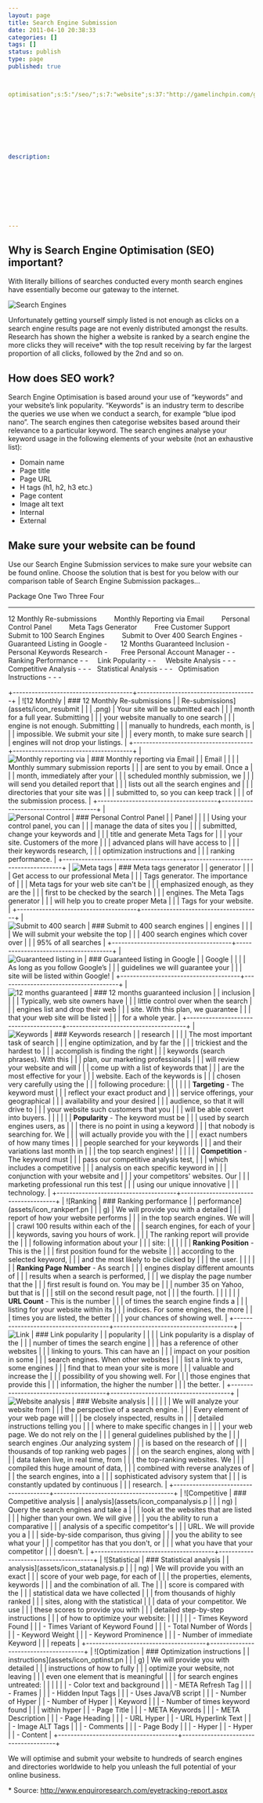 ```yaml
---
layout: page
title: Search Engine Submission
date: 2011-04-10 20:38:33
categories: []
tags: []
status: publish
type: page
published: true



optimisation";s:5:"/seo/";s:7:"website";s:37:"http://gamelinchpin.com/go/web_design";s:6:"domain";s:22:"/hosting/domain-names/";s:9:"marketing";s:37:"http://ringalpha.com/search-marketing";}s:4:"time";i:1422674902;}








description:









---
```

Why is Search Engine Optimisation (SEO) important?
--------------------------------------------------

With literally billions of searches conducted every month search engines
have essentially become our gateway to the internet.

![Search Engines](assets/searchengines.png)

Unfortunately getting yourself simply listed is not enough as clicks on
a search engine results page are not evenly distributed amongst the
results. Research has shown the higher a website is ranked by a search
engine the more clicks they will receive\* with the top result receiving
by far the largest proportion of all clicks, followed by the 2nd and so
on.

How does SEO work?
------------------

Search Engine Optimisation is based around your use of “keywords” and
your website’s link popularity. “Keywords” is an industry term to
describe the queries we use when we conduct a search, for example “blue
ipod nano”. The search engines then categorise websites based around
their relevance to a particular keyword. The search engines analyse your
keyword usage in the following elements of your website (not an
exhaustive list):

-   Domain name
-   Page title
-   Page URL
-   H tags (h1, h2, h3 etc.)
-   Page content
-   Image alt text
-   Internal
-   External

Make sure your website can be found
-----------------------------------

Use our Search Engine Submission services to make sure your website can
be found online. Choose the solution that is best for you below with our
comparison table of Search Engine Submission packages...

  Package                             One   Two   Three   Four
  ----------------------------------- ----- ----- ------- ------
  12 Monthly Re-submissions                                
  Monthly Reporting via Email                              
  Personal Control Panel                                   
  Meta Tags Generator                                      
  Free Customer Support                                    
  Submit to 100 Search Engines                             
  Submit to Over 400 Search Engines   -                    
  Guaranteed Listing in Google        -                    
  12 Months Guaranteed Inclusion      -                    
  Personal Keywords Research          -                    
  Free Personal Account Manager       -     -              
  Ranking Performance                 -     -              
  Link Popularity                     -     -              
  Website Analysis                    -     -     -        
  Competitive Analysis                -     -     -        
  Statistical Analysis                -     -     -        
  Optimisation Instructions           -     -     -        

+--------------------------------------+--------------------------------------+
| ![12 Monthly                         | ### 12 Monthly Re-submissions        |
| Re-submissions](assets/icon_resubmit |                                      |
| .png)                                | Your site will be submitted each     |
|                                      | month for a full year. Submitting    |
|                                      | your website manually to one search  |
|                                      | engine is not enough. Submitting     |
|                                      | manually to hundreds, each month, is |
|                                      | impossible. We submit your site      |
|                                      | every month, to make sure search     |
|                                      | engines will not drop your listings. |
+--------------------------------------+--------------------------------------+
| ![Monthly reporting via              | ### Monthly reporting via Email      |
| Email](assets/icon_reports.png)      |                                      |
|                                      | Monthly summary submission reports   |
|                                      | are sent to you by email. Once a     |
|                                      | month, immediately after your        |
|                                      | scheduled monthly submission, we     |
|                                      | will send you detailed report that   |
|                                      | lists out all the search engines and |
|                                      | directories that your site was       |
|                                      | submitted to, so you can keep track  |
|                                      | of the submission process.           |
+--------------------------------------+--------------------------------------+
| ![Personal Control                   | ### Personal Control Panel           |
| Panel](assets/icon_personalcp.png)   |                                      |
|                                      | Using your control panel, you can    |
|                                      | manage the data of sites you         |
|                                      | submitted, change your keywords and  |
|                                      | title and generate Meta Tags for     |
|                                      | your site. Customers of the more     |
|                                      | advanced plans will have access to   |
|                                      | their keywords research,             |
|                                      | optimization instructions and        |
|                                      | ranking performance.                 |
+--------------------------------------+--------------------------------------+
| ![Meta tags                          | ### Meta tags generator              |
| generator](assets/icon_meta.png)     |                                      |
|                                      | Get access to our professional Meta  |
|                                      | Tags generator. The importance of    |
|                                      | Meta tags for your web site can't be |
|                                      | emphasized enough, as they are the   |
|                                      | first to be checked by the search    |
|                                      | engines. The Meta Tags generator     |
|                                      | will help you to create proper Meta  |
|                                      | Tags for your website.               |
+--------------------------------------+--------------------------------------+
| ![Submit to 400 search               | ### Submit to 400 search engines     |
| engines](assets/icon_submit400.png)  |                                      |
|                                      | We will submit your website the top  |
|                                      | 400 search engines which cover over  |
|                                      | 95% of all searches                  |
+--------------------------------------+--------------------------------------+
| ![Guaranteed listing in              | ### Guaranteed listing in Google     |
| Google](assets/icon_guarantee.png)   |                                      |
|                                      | As long as you follow Google’s       |
|                                      | guidelines we will guarantee your    |
|                                      | site will be listed within Google!   |
+--------------------------------------+--------------------------------------+
| ![12 months guaranteed               | ### 12 months guaranteed inclusion   |
| inclusion](assets/icon_12months.png) |                                      |
|                                      | Typically, web site owners have      |
|                                      | little control over when the search  |
|                                      | engines list and drop their web      |
|                                      | site. With this plan, we guarantee   |
|                                      | that your web site will be listed    |
|                                      | for a whole year.                    |
+--------------------------------------+--------------------------------------+
| ![Keywords                           | ### Keywords research                |
| research](assets/icon_research.png)  |                                      |
|                                      | The most important task of search    |
|                                      | engine optimization, and by far the  |
|                                      | trickiest and the hardest to         |
|                                      | accomplish is finding the right      |
|                                      | keywords (search phrases). With this |
|                                      | plan, our marketing professionals    |
|                                      | will review your website and will    |
|                                      | come up with a list of keywords that |
|                                      | are the most effective for your      |
|                                      | website. Each of the keywords is     |
|                                      | chosen very carefully using the      |
|                                      | following
procedure:                 |
|                                      |                                      |
|                                      | **Targeting** - The keyword must     |
|                                      | reflect your exact product and       |
|                                      | service offerings, your geographical |
|                                      | availability and your desired        |
|                                      | audience, so that it will drive to   |
|                                      | your website such customers that you |
|                                      | will be able covert into buyers.     |
|                                      |                                      |
|                                      | **Popularity** - The keyword must be |
|                                      | used by search engines users, as     |
|                                      | there is no point in using a keyword |
|                                      | that nobody is searching for. We     |
|                                      | will actually provide you with the   |
|                                      | exact numbers of how many times      |
|                                      | people searched for your keywords    |
|                                      | and their variations last month in   |
|                                      | the top search engines!              |
|                                      |                                      |
|                                      | **Competition** - The keyword must   |
|                                      | pass our competitive analysis test,  |
|                                      | which includes a competitive         |
|                                      | analysis on each specific keyword in |
|                                      | conjunction with your website and    |
|                                      | your competitors' websites. Our      |
|                                      | marketing professional run this test |
|                                      | using our unique innovative          |
|                                      | technology.                          |
+--------------------------------------+--------------------------------------+
| ![Ranking                            | ### Ranking performance              |
| performance](assets/icon_rankperf.pn |                                      |
| g)                                   | We will provide you with a detailed  |
|                                      | report of how your website performs  |
|                                      | in the top search engines. We will   |
|                                      | crawl 100 results within each of the |
|                                      | search engines, for each of your     |
|                                      | keywords, saving you hours of work.  |
|                                      | The ranking report will provide the  |
|                                      | following information about your     |
|                                      |
site:                                |
|                                      |                                      |
|                                      | **Ranking Position** - This is the   |
|                                      | first position found for the website |
|                                      | according to the selected keyword,   |
|                                      | and the most likely to be clicked by |
|                                      | the user.                            |
|                                      |                                      |
|                                      | **Ranking Page Number** - As search  |
|                                      | engines display different amounts of |
|                                      | results when a search is performed,  |
|                                      | we display the page number that the  |
|                                      | first result is found on. You may be |
|                                      | number 35 on Yahoo, but that is      |
|                                      | still on the second result page, not |
|                                      | the fourth.                          |
|                                      |                                      |
|                                      | **URL Count** - This is the number   |
|                                      | of times the search engine finds a   |
|                                      | listing for your website within its  |
|                                      | indices. For some engines, the more  |
|                                      | times you are listed, the better     |
|                                      | your chances of showing well.        |
+--------------------------------------+--------------------------------------+
| ![Link                               | ### Link popularity                  |
| popularity](assets/icon_linkpop.png) |                                      |
|                                      | Link popularity is a display of the  |
|                                      | number of times the search engine    |
|                                      | has a reference of other websites    |
|                                      | linking to yours. This can have an   |
|                                      | impact on your position in some      |
|                                      | search engines. When other websites  |
|                                      | list a link to yours, some engines   |
|                                      | find that to mean your site is more  |
|                                      | valuable and increase the            |
|                                      | possibility of you showing well. For |
|                                      | those engines that provide this      |
|                                      | information, the higher the number   |
|                                      | the better.                          |
+--------------------------------------+--------------------------------------+
| ![Website analysis                   | ### Website analysis                 |
| ](assets/icon_webanalysis.png)       |                                      |
|                                      | We will analyze your website from    |
|                                      | the perspective of a search engine.  |
|                                      | Every element of your web page will  |
|                                      | be closely inspected, results in     |
|                                      | detailed instructions telling you    |
|                                      | where to make specific changes in    |
|                                      | your web page. We do not rely on the |
|                                      | general guidelines published by the  |
|                                      | search engines .Our analyzing system |
|                                      | is based on the research of          |
|                                      | thousands of top ranking web pages   |
|                                      | on the search engines, along with    |
|                                      | data taken live, in real time, from  |
|                                      | the top-ranking websites. We         |
|                                      | compiled this huge amount of data,   |
|                                      | combined with reverse analyzes of    |
|                                      | the search engines, into a           |
|                                      | sophisticated advisory system that   |
|                                      | is constantly updated by continuous  |
|                                      | research.                            |
+--------------------------------------+--------------------------------------+
| ![Competitive                        | ### Competitive analysis             |
| analysis](assets/icon_companalysis.p |                                      |
| ng)                                  | Query the search engines and take a  |
|                                      | look at the websites that are listed |
|                                      | higher than your own. We will give   |
|                                      | you the ability to run a comparative |
|                                      | analysis of a specific competitor's  |
|                                      | URL. We will provide you a           |
|                                      | side-by-side comparison, thus giving |
|                                      | you the ability to see what your     |
|                                      | competitor has that you don't, or    |
|                                      | what you have that your competitor   |
|                                      | doesn't.                             |
+--------------------------------------+--------------------------------------+
| ![Statistical                        | ### Statistical analysis             |
| analysis](assets/icon_statanalysis.p |                                      |
| ng)                                  | We will provide you with an exact    |
|                                      | score of your web page, for each of  |
|                                      | the properties, elements, keywords   |
|                                      | and the combination of all. The      |
|                                      | score is compared with the           |
|                                      | statistical data we have collected   |
|                                      | from thousands of highly ranked      |
|                                      | sites, along with the statistical    |
|                                      | data of your competitor. We use      |
|                                      | these scores to provide you with     |
|                                      | detailed step-by-step instructions   |
|                                      | of how to optimize your
website:     |
|                                      |                                      |
|                                      | -   Times Keyword Found              |
|                                      | -   Times Variant of Keyword Found   |
|                                      | -   Total Number of Words            |
|                                      | -   Keyword Weight                   |
|                                      | -   Keyword Prominence               |
|                                      | -   Number of immediate Keyword      |
|                                      |     repeats                          |
+--------------------------------------+--------------------------------------+
| ![Optimization                       | ### Optimization instructions        |
| instructions](assets/icon_optinst.pn |                                      |
| g)                                   | We will provide you with detailed    |
|                                      | instructions of how to fully         |
|                                      | optimize your website, not leaving   |
|                                      | even one element that is meaningful  |
|                                      | for search engines
untreated:        |
|                                      |                                      |
|                                      | -   Color text and background        |
|                                      | -   META Refresh Tag                 |
|                                      | -   Frames                           |
|                                      | -   Hidden Input Tags                |
|                                      | -   Uses Java/VB script              |
|                                      | -   Number of Hyper
|                                      | -   Number of Hyper
|                                      |     Keyword                          |
|                                      | -   Number of times keyword found    |
|                                      |     within hyper
|                                      | -   Page Title                       |
|                                      | -   META Keywords                    |
|                                      | -   META Description                 |
|                                      | -   Page Heading                     |
|                                      | -   URL Hyper
|                                      | -   URL Hyperlink Text               |
|                                      | -   Image ALT Tags                   |
|                                      | -   Comments                         |
|                                      | -   Page Body                        |
|                                      | -   Hyper
|                                      | -   Hyper
|                                      | -   Content                          |
+--------------------------------------+--------------------------------------+

We will optimise and submit your website to hundreds of search engines
and directories worldwide to help you unleash the full potential of your
online business.

\*
Source: <http://www.enquiroresearch.com/eyetracking-report.aspx>

